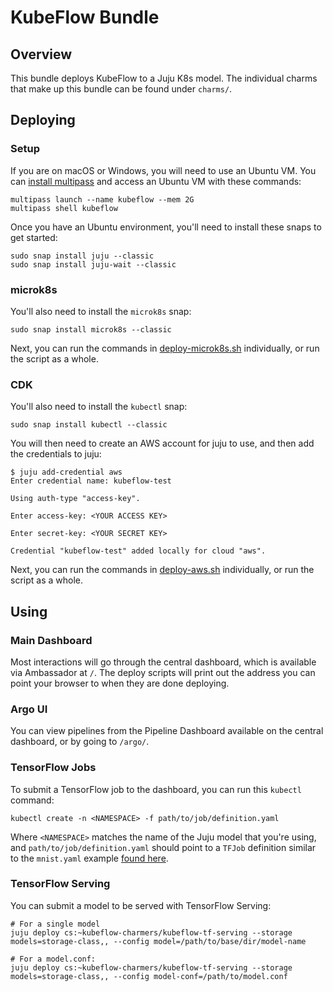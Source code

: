# KubeFlow Bundle

## Overview

This bundle deploys KubeFlow to a Juju K8s model. The individual charms that
make up this bundle can be found under `charms/`.

## Deploying

### Setup

If you are on macOS or Windows, you will need to use an Ubuntu VM. You
can [install multipass][multipass] and access an Ubuntu VM with these
commands:

    multipass launch --name kubeflow --mem 2G
    multipass shell kubeflow

[multipass]: https://github.com/CanonicalLtd/multipass/releases

Once you have an Ubuntu environment, you'll need to install these snaps
to get started:

    sudo snap install juju --classic
    sudo snap install juju-wait --classic

### microk8s

You'll also need to install the `microk8s` snap:

    sudo snap install microk8s --classic

Next, you can run the commands in [deploy-microk8s.sh](scripts/deploy-microk8s.sh)
individually, or run the script as a whole.

### CDK

You'll also need to install the `kubectl` snap:

    sudo snap install kubectl --classic

You will then need to create an AWS account for juju to use, and then
add the credentials to juju:

    $ juju add-credential aws
    Enter credential name: kubeflow-test

    Using auth-type "access-key".

    Enter access-key: <YOUR ACCESS KEY>

    Enter secret-key: <YOUR SECRET KEY>

    Credential "kubeflow-test" added locally for cloud "aws".

Next, you can run the commands in [deploy-aws.sh](scripts/deploy-aws.sh)
individually, or run the script as a whole.

## Using

### Main Dashboard

Most interactions will go through the central dashboard, which is available via
Ambassador at `/`. The deploy scripts will print out the address you can point
your browser to when they are done deploying.

### Argo UI

You can view pipelines from the Pipeline Dashboard available on the central
dashboard, or by going to `/argo/`.

### TensorFlow Jobs

To submit a TensorFlow job to the dashboard, you can run this `kubectl`
command:

    kubectl create -n <NAMESPACE> -f path/to/job/definition.yaml

Where `<NAMESPACE>` matches the name of the Juju model that you're using,
and `path/to/job/definition.yaml` should point to a `TFJob` definition
similar to the `mnist.yaml` example [found here][mnist-example].

[mnist-example]: charms/tf-job-operator/files/mnist.yaml

### TensorFlow Serving

You can submit a model to be served with TensorFlow Serving:

    # For a single model
    juju deploy cs:~kubeflow-charmers/kubeflow-tf-serving --storage models=storage-class,, --config model=/path/to/base/dir/model-name

    # For a model.conf:
    juju deploy cs:~kubeflow-charmers/kubeflow-tf-serving --storage models=storage-class,, --config model-conf=/path/to/model.conf

